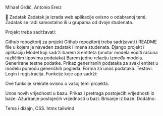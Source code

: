 Mihael Grdić, Antonio Ereiz

🎯 Zadatak Zadatak je izrada web aplikacije ovisno o odabranoj temi. Zadatak se radi samostalno ili u grupama od dvoje studenata.

Projekt treba sadržavati:

Github repozitorij za projekt Github repozitorij treba sadržavati i README file u kojem je naveden zadatak i imena studenata. Django projekt i aplikaciju Model koji sadrži barem 3 entiteta (unutar modela voditi računa različitim tipovima podataka) Barem jednu relaciju između modela. Generirane testne podatke. Prikaz generiranih podataka za svaki entitet u modelu pomoću generičkih pogleda. Forma za unos podataka. Testovi. Login i registracija. Funkcije koje app sadrži:

Ove funkcije kreirate ovisno o vašoj temi projekta.

Unos novih vrijednosti u bazu. Prikaz i pretraga postojećih vrijednosti iz baze. Ažuriranje postojećih vrijednosti u bazi. Brisanje iz baze. Dodatno:

Tema i dizajn, CSS. htmx tailwind
